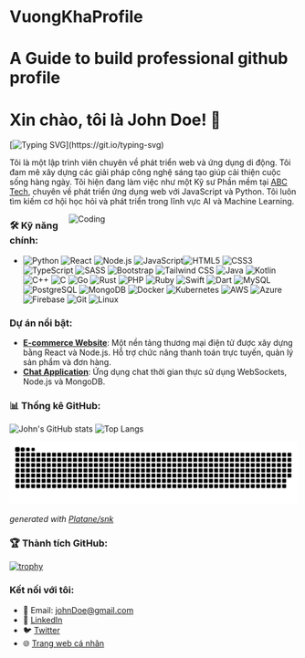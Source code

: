 # VuongKhaProfile
# A Guide to build professional github profile

# Xin chào, tôi là John Doe! 👋
[![Typing SVG](https://readme-typing-svg.herokuapp.com/?lines=Hello,+I'm+a+Software+Engineer;I+love+coding+and+open+source!)](https://git.io/typing-svg)

Tôi là một lập trình viên chuyên về phát triển web và ứng dụng di động. Tôi đam mê xây dựng các giải pháp công nghệ sáng tạo giúp cải thiện cuộc sống hàng ngày.
Tôi hiện đang làm việc như một Kỹ sư Phần mềm tại [ABC Tech](https://abctech.com), chuyên về phát triển ứng dụng web với JavaScript và Python. Tôi luôn tìm kiếm cơ hội học hỏi và phát triển trong lĩnh vực AI và Machine Learning. 

<img align="right" alt="Coding" width="400" src="https://media.giphy.com/media/ZVik7pBtu9dNS/giphy.gif">


### 🛠 Kỹ năng chính:

- ![Python](https://img.shields.io/badge/-Python-FFD700?style=flat-square&logo=Python&logoColor=white) ![React](https://img.shields.io/badge/-React-61DAFB?style=flat-square&logo=react&logoColor=white) ![Node.js](https://img.shields.io/badge/-Node.js-43853D?style=flat-square&logo=node.js&logoColor=white) ![JavaScript](https://img.shields.io/badge/-JavaScript-F7DF1E?style=flat-square&logo=javascript&logoColor=black)![HTML5](https://img.shields.io/badge/-HTML5-E34F26?style=flat-square&logo=html5&logoColor=white) ![CSS3](https://img.shields.io/badge/-CSS3-1572B6?style=flat-square&logo=css3) ![TypeScript](https://img.shields.io/badge/-TypeScript-007ACC?style=flat-square&logo=typescript) ![SASS](https://img.shields.io/badge/-SASS-CC6699?style=flat-square&logo=sass&logoColor=white) ![Bootstrap](https://img.shields.io/badge/-Bootstrap-563D7C?style=flat-square&logo=bootstrap)
 ![Tailwind CSS](https://img.shields.io/badge/-TailwindCSS-38B2AC?style=flat-square&logo=tailwind-css)
 ![Java](https://img.shields.io/badge/-Java-007396?style=flat-square&logo=java&logoColor=white)
 ![Kotlin](https://img.shields.io/badge/-Kotlin-0095D5?style=flat-square&logo=kotlin&logoColor=white)
 ![C++](https://img.shields.io/badge/-C++-00599C?style=flat-square&logo=cplusplus&logoColor=white)
  ![C](https://img.shields.io/badge/-C-A8B9CC?style=flat-square&logo=c&logoColor=white)
 ![Go](https://img.shields.io/badge/-Go-00ADD8?style=flat-square&logo=go&logoColor=white)
 ![Rust](https://img.shields.io/badge/-Rust-000000?style=flat-square&logo=rust&logoColor=white)
 ![PHP](https://img.shields.io/badge/-PHP-777BB4?style=flat-square&logo=php&logoColor=white)
 ![Ruby](https://img.shields.io/badge/-Ruby-CC342D?style=flat-square&logo=ruby&logoColor=white)
 ![Swift](https://img.shields.io/badge/-Swift-FA7343?style=flat-square&logo=swift&logoColor=white)
 ![Dart](https://img.shields.io/badge/-Dart-0175C2?style=flat-square&logo=dart&logoColor=white)
 ![MySQL](https://img.shields.io/badge/-MySQL-4479A1?style=flat-square&logo=mysql&logoColor=white)
 ![PostgreSQL](https://img.shields.io/badge/-PostgreSQL-336791?style=flat-square&logo=postgresql)
 ![MongoDB](https://img.shields.io/badge/-MongoDB-47A248?style=flat-square&logo=mongodb&logoColor=white)
 ![Docker](https://img.shields.io/badge/-Docker-2496ED?style=flat-square&logo=docker&logoColor=white)
 ![Kubernetes](https://img.shields.io/badge/-Kubernetes-326CE5?style=flat-square&logo=kubernetes&logoColor=white)
 ![AWS](https://img.shields.io/badge/-AWS-232F3E?style=flat-square&logo=amazon-aws)
 ![Azure](https://img.shields.io/badge/-Microsoft%20Azure-0078D4?style=flat-square&logo=microsoft-azure)
 ![Firebase](https://img.shields.io/badge/-Firebase-FFCA28?style=flat-square&logo=firebase)
 ![Git](https://img.shields.io/badge/-Git-F05032?style=flat-square&logo=git&logoColor=white)
 ![Linux](https://img.shields.io/badge/-Linux-FCC624?style=flat-square&logo=linux&logoColor=black)


### Dự án nổi bật:
- [**E-commerce Website**](https://github.com/johnDoe/ecommerce-site): Một nền tảng thương mại điện tử được xây dựng bằng React và Node.js. Hỗ trợ chức năng thanh toán trực tuyến, quản lý sản phẩm và đơn hàng.
- [**Chat Application**](https://github.com/johnDoe/chat-app): Ứng dụng chat thời gian thực sử dụng WebSockets, Node.js và MongoDB.

### 📊 Thống kê GitHub:
![John's GitHub stats](https://github-readme-stats.vercel.app/api?username=johnDoe&show_icons=true&theme=radical)
![Top Langs](https://github-readme-stats.vercel.app/api/top-langs/?username=johnDoe&layout=compact&theme=radical)

<picture>
  <source media="(prefers-color-scheme: dark)" srcset="https://raw.githubusercontent.com/platane/platane/output/github-contribution-grid-snake-dark.svg">
  <source media="(prefers-color-scheme: light)" srcset="https://raw.githubusercontent.com/platane/platane/output/github-contribution-grid-snake.svg">
  <img alt="github contribution grid snake animation" src="https://raw.githubusercontent.com/platane/platane/output/github-contribution-grid-snake.svg">
</picture>

_generated with [Platane/snk](https://github.com/Platane/snk)_


### 🏆 Thành tích GitHub:
[![trophy](https://github-profile-trophy.vercel.app/?username=johnDoe&theme=onedark)](https://github.com/ryo-ma/github-profile-trophy)


### Kết nối với tôi:
- 📧 Email: johnDoe@gmail.com
- 🔗 [LinkedIn](https://linkedin.com/in/johndoe)
- 🐦 [Twitter](https://twitter.com/johndoe)
- 🌐 [Trang web cá nhân](https://johndoe.dev)






